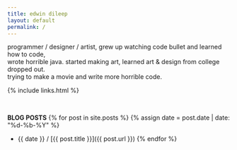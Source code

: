 ```yaml
---
title: edwin dileep
layout: default
permalink: /
---
```


<!--i'm edwin dileep, programmer / designer / photographer.  
makes art, random programming projects and takes pictures. i did art & design for my college, learned to do ceramics, pattern making, textiles, animation and sculpting. most of the time i work on random programs drink [redbull](https://www.redbull.com) sleep and repeat.  

my passion right now is to learn about film and make a good contribution. film is an influential and powerful medium of communication, and so wish to make one. hopefully inspiring or helpful to others.


{% assign latest_blog = site.posts | first %}
these are some artists i like listening to{% for artist in site.data.artists %}, [{{artist.name}}]({{artist.url}}){% endfor %}   

checkout my stuff from the links below or read my latest blog -- [{{ latest_blog.title }}]({{ latest_blog.url }})-->

programmer / designer / artist, grew up watching code bullet and learned how to code,  
wrote horrible java. started making art, learned art & design from college dropped out.  
trying to make a movie and write more horrible code.

{% include links.html %}

<br/>

**BLOG POSTS**
{% for post in site.posts %}
{% assign date = post.date | date: "%d-%b-%Y" %}
 - {{ date }} / [{{ post.title }}]({{ post.url }})
{% endfor %}
